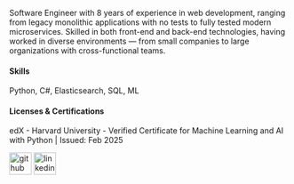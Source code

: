 Software Engineer with 8 years of experience in web development, ranging from legacy monolithic applications with no tests to fully tested modern microservices. Skilled in both front-end and back-end technologies, having worked in diverse environments — from small companies to large organizations with cross-functional teams.

#### Skills
Python, C#, Elasticsearch, SQL, ML

#### Licenses & Certifications
edX - Harvard University - Verified Certificate for Machine Learning and AI with Python | Issued: Feb 2025

[<img src='https://cdn.jsdelivr.net/npm/simple-icons@3.0.1/icons/github.svg' alt='github' height='40'>](https://github.com/kabirim)  [<img src='https://cdn.jsdelivr.net/npm/simple-icons@3.0.1/icons/linkedin.svg' alt='linkedin' height='40'>](https://www.linkedin.com/in/mkabiri/)  
